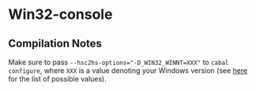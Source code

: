 # Win32-console

## Compilation Notes

Make sure to pass `--hsc2hs-options="-D_WIN32_WINNT=XXX"` to `cabal configure`, where `XXX` is a value denoting your Windows version (see [here](https://msdn.microsoft.com/de-de/library/windows/desktop/aa383745%28v=vs.85%29.aspx) for the list of possible values).
